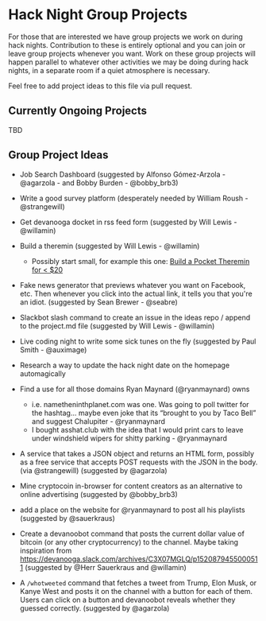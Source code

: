 # Hack Night Group Projects

For those that are interested we have group projects we work on during hack nights. Contribution to these is entirely optional and you can join or leave group projects whenever you want. Work on these group projects will happen parallel to whatever other activities we may be doing during hack nights, in a separate room if a quiet atmosphere is necessary.

Feel free to add project ideas to this file via pull request.

## Currently Ongoing Projects

TBD

## Group Project Ideas

- Job Search Dashboard (suggested by Alfonso Gómez-Arzola - @agarzola - and Bobby Burden - @bobby_brb3)

- Write a good survey platform (desperately needed by William Roush - @strangewill)

- Get devanooga docket in rss feed form (suggested by Will Lewis - @willamin)

- Build a theremin (suggested by Will Lewis - @willamin)
	- Possibly start small, for example this one: [Build a Pocket Theremin for < $20](http://www.popsci.com/diy/article/2008-04/build-pocket-theremin-cheap)
	
- Fake news generator that previews whatever you want on Facebook, etc. Then whenever you click into the actual link, it tells you that you're an idiot. (suggested by Sean Brewer - @seabre)
	
- Slackbot slash command to create an issue in the ideas repo / append to the project.md file (suggested by Will Lewis - @willamin)

- Live coding night to write some sick tunes on the fly (suggested by Paul Smith - @auximage)

- Research a way to update the hack night date on the homepage automagically

- Find a use for all those domains Ryan Maynard (@ryanmaynard) owns
	- i.e. nametheninthplanet.com was one. Was going to poll twitter for the hashtag… maybe even joke that its “brought to you by Taco Bell” and suggest Chalupiter - @ryanmaynard
	- I bought asshat.club with the idea that I would print cars to leave under windshield wipers for shitty parking - @ryanmaynard
- A service that takes a JSON object and returns an HTML form, possibly as a free service that accepts POST requests with the JSON in the body. (via @strangewill) (suggested by @agarzola)
- Mine cryptocoin in-browser for content creators as an alternative to online advertising (suggested by @bobby_brb3)
- add a place on the website for @ryanmaynard to post all his playlists (suggested by @sauerkraus)
- Create a devanoobot command that posts the current dollar value of bitcoin (or any other cryptocurrency) to the channel. Maybe taking inspiration from https://devanooga.slack.com/archives/C3X07MGLQ/p1520879455000511 (suggested by @Herr Sauerkraus and @willamin)

- A `/whotweeted` command that fetches a tweet from Trump, Elon Musk, or Kanye West and posts it on the channel with a button for each of them. Users can click on a button and devanoobot reveals whether they guessed correctly. (suggested by @agarzola)